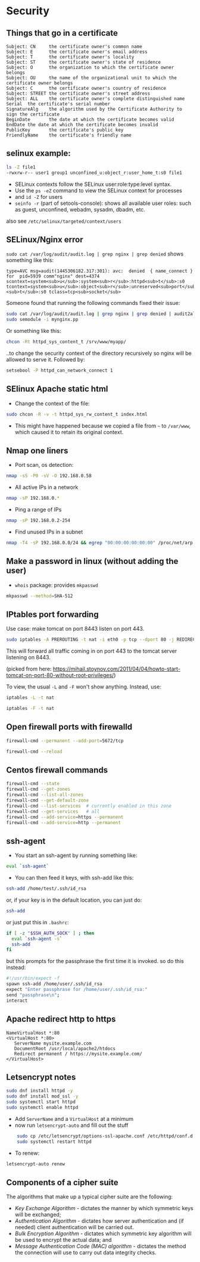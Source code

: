 # Security

## Things that go in a certificate

```
Subject: CN     the certificate owner's common name
Subject: E      the certificate owner's email address
Subject: T      the certificate owner's locality
Subject: ST     the certificate owner's state of residence
Subject: O      the organization to which the certificate owner belongs
Subject: OU     the name of the organizational unit to which the certificate owner belongs
Subject: C      the certificate owner's country of residence
Subject: STREET the certificate owner's street address
Subject: ALL    the certificate owner's complete distinguished name
Serial  the certificate's serial number
SignatureAlg    the algorithm used by the Certificate Authority to sign the certificate
BeginDate       the date at which the certificate becomes valid
EndDate the date at which the certificate becomes invalid
PublicKey       the certificate's public key
FriendlyName    the certificate's friendly name
```

## selinux example:

``` sh
ls -Z file1
-rwxrw-r-- user1 group1 unconfined_u:object_r:user_home_t:s0 file1
```

-   SELinux contexts follow the SELinux user:role:type:level syntax.
-   Use the `ps -eZ` command to view the SELinux context for processes
-   and `id -Z` for users
-   `seinfo -r` (part of setools-console): shows all available user roles: such as guest, unconfined, webadm, sysadm, dbadm, etc.

also see `/etc/selinux/targeted/context/users`

## SELinux/Nginx error

`sudo cat /var/log/audit/audit.log | grep nginx | grep denied`
shows something like this:

```
type=AVC msg=audit(1445306182.317:301): avc:  denied  { name_connect } for  pid=5939 comm"nginx" dest=4374 scontext=system<sub>u</sub>:system<sub>r</sub>:httpd<sub>t</sub>:s0 tcontext=system<sub>u</sub>:object<sub>r</sub>:unreserved<sub>port</sub><sub>t</sub>:s0 tclass=tcp<sub>socket</sub>
```

Someone found that running the following commands fixed their issue:

``` sh
sudo cat /var/log/audit/audit.log | grep nginx | grep denied | audit2allow -M mynginx
sudo semodule -i mynginx.pp
```

Or something like this:

``` sh
chcon -Rt httpd_sys_content_t /srv/www/myapp/
```

..to change the security context of the directory recursively so nginx will be allowed to serve it. Followed by:

``` sh
setsebool -P httpd_can_network_connect 1
```

## SElinux Apache static html

-   Change the context of the file:

``` sh
sudo chcon -R -v -t httpd_sys_rw_content_t index.html
```

-   This might have happened because we copied a file from `~` to
    `/var/www`, which caused it to retain its original context.

## Nmap one liners

-   Port scan, os detection:

``` sh
nmap -sS -P0 -sV -O 192.168.0.58
```

-   All active IPs in a network

``` sh
nmap -sP 192.168.0.*
```

-   Ping a range of IPs

``` sh
nmap -sP 192.168.0.2-254
```

-   Find unused IPs in a subnet

``` sh
nmap -T4 -sP 192.168.0.0/24 && egrep "00:00:00:00:00:00" /proc/net/arp
```

## Make a password in linux (without adding the user)

-   `whois` package: provides `mkpasswd`

``` sh
mkpasswd --method=SHA-512
```

## IPtables port forwarding

Use case: make tomcat on port 8443 listen on port 443.

``` sh
sudo iptables -A PREROUTING -t nat -i eth0 -p tcp --dport 80 -j REDIRECT --to-port 8080
```

This will forward all traffic coming in on port 443 to the tomcat
server listening on 8443.

(picked from here: <https://mihail.stoynov.com/2011/04/04/howto-start-tomcat-on-port-80-without-root-privileges/>)

To view, the usual `-L` and `-F` won't show anything. Instead, use:

``` sh
iptables -L -t nat
```

``` sh
iptables -F -t nat
```

## Open firewall ports with firewalld

``` sh
firewall-cmd --permanent --add-port=5672/tcp
```

``` sh
firewall-cmd --reload
```

## Centos firewall commands

``` sh
firewall-cmd --state
firewall-cmd --get-zones
firewall-cmd --list-all-zones
firewall-cmd --get-default-zone
firewall-cmd --list-services  # currently enabled in this zone
firewall-cmd --get-services   # all
firewall-cmd --add-service=https --permanent
firewall-cmd --add-service=http --permanent
```

## ssh-agent

-   You start an ssh-agent by running something like:

``` sh
eval `ssh-agent`
```

-   You can then feed it keys, with ssh-add like this:

``` sh
ssh-add /home/test/.ssh/id_rsa
```
or, if your key is in the default location, you can just do:

``` sh
ssh-add
```

or just put this in `.bashrc`:

``` sh
if [ -z "$SSH_AUTH_SOCK" ] ; then
  eval `ssh-agent -s`
  ssh-add
fi
```

but this prompts for the passphrase the first time it is invoked. so do this instead:

``` sh
#!/usr/bin/expect -f
spawn ssh-add /home/user/.ssh/id_rsa
expect "Enter passphrase for /home/user/.ssh/id_rsa:"
send "passphrase\n";
interact
```

## Apache redirect http to https

```
NameVirtualHost *:80
<VirtualHost *:80>
   ServerName mysite.example.com
   DocumentRoot /usr/local/apache2/htdocs 
   Redirect permanent / https://mysite.example.com/
</VirtualHost>
```

## Letsencrypt notes

``` sh
sudo dnf install httpd -y
sudo dnf install mod_ssl -y
sudo systemctl start httpd
sudo systemctl enable httpd
```

-   Add `ServerName` and a `VirtualHost` at a minimum
-   now run `letsencrypt-auto` and fill out the stuff

``` sh
    sudo cp /etc/letsencrypt/options-ssl-apache.conf /etc/httpd/conf.d
    sudo systemctl restart httpd
```

-   To renew:

``` sh
letsencrypt-auto renew
```

## Components of a cipher suite

The algorithms that make up a typical cipher suite are the following:

-   *Key Exchange Algorithm* - dictates the manner by which symmetric keys
    will be exchanged;
-   *Authentication Algorithm* - dictates how server authentication and
    (if needed) client authentication will be carried out.
-   *Bulk Encryption Algorithm* - dictates which symmetric key algorithm
    will be used to encrypt the actual data; and
-   *Message Authentication Code (MAC) algorithm* - dictates the method
    the connection will use to carry out data integrity checks.
